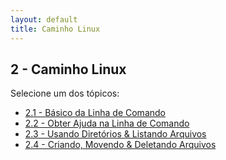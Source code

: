 ```yaml
---
layout: default
title: Caminho Linux
---
```


## 2 - Caminho Linux

Selecione um dos tópicos:

- [2.1 - Básico da Linha de Comando](/linux-essentials/01-book-lpi/Topico-02-Caminho-Linux/2.1-BasicoDaLinhaDeComando)
- [2.2 - Obter Ajuda na Linha de Comando](/linux-essentials/01-book-lpi/Topico-02-Caminho-Linux/2.2-ObterAjudaNaLinhaDeComando)
- [2.3 - Usando Diretórios & Listando Arquivos](/linux-essentials/01-book-lpi/Topico-02-Caminho-Linux/2.3-UsandoDiretoriosAndListandoArquivos)
- [2.4 - Criando, Movendo & Deletando Arquivos](/linux-essentials/01-book-lpi/Topico-02-Caminho-Linux/2.4-CriandoMovendoAndDeletandoArquivos)
